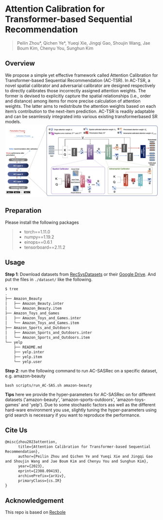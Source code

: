 # Attention Calibration for Transformer-based Sequential Recommendation

> Peilin Zhou*, Qichen Ye*, Yueqi Xie, Jingqi Gao, Shoujin Wang, Jae Boum Kim, Chenyu You, Sunghun Kim

## Overview
We propose a simple yet effective framework called Attention
Calibration for Transformer-based Sequential Recommendation
(AC-TSR). In AC-TSR, a novel spatial calibrator and adversarial calibrator are designed respectively to directly calibrates those incorrectly assigned attention weights. The former is devised to explicitly
capture the spatial relationships (i.e., order and distance) among
items for more precise calculation of attention weights. The latter
aims to redistribute the attention weights based on each item’s contribution to the next-item prediction. AC-TSR is readily adaptable
and can be seamlessly integrated into various existing transformerbased SR models.
![overview](image/model.jpg)

## Preparation
Please install the following packages

> - torch==1.11.0
> - numpy==1.19.2
> - einops==0.6.1
> - tensorboard==2.11.2

## Usage
**Step 1**: Download datasets from [RecSysDatasets](https://github.com/RUCAIBox/RecSysDatasets) or their [Google Drive](https://drive.google.com/drive/folders/1ahiLmzU7cGRPXf5qGMqtAChte2eYp9gI). And put the files in `./dataset/` like the following.

```
$ tree
.
├── Amazon_Beauty
│   ├── Amazon_Beauty.inter
│   └── Amazon_Beauty.item
├── Amazon_Toys_and_Games
│   ├── Amazon_Toys_and_Games.inter
│   └── Amazon_Toys_and_Games.item
├── Amazon_Sports_and_Outdoors
│   ├── Amazon_Sports_and_Outdoors.inter
│   └── Amazon_Sports_and_Outdoors.item
└── yelp
    ├── README.md
    ├── yelp.inter
    ├── yelp.item
    └── yelp.user

```

**Step 2**: run the following command to run AC-SASRec on a specific dataset, e.g. amazon-beauty

```
bash scripts/run_AC-SAS.sh amazon-beauty
```

**Tips** here we provide the hyper-parameters for AC-SASRec on for different datasets ('amazon-beauty', 'amazon-sports-outdoors', 'amazon-toys-games' and 'yelp'). Due to some stochastic factors ass well as the different hard-ware environment you use, slightly tuning the hyper-parameters using grid search is necessary if you want to reproduce the performance.

## Cite Us
```
@misc{zhou2023attention,
      title={Attention Calibration for Transformer-based Sequential Recommendation}, 
      author={Peilin Zhou and Qichen Ye and Yueqi Xie and Jingqi Gao and Shoujin Wang and Jae Boum Kim and Chenyu You and Sunghun Kim},
      year={2023},
      eprint={2308.09419},
      archivePrefix={arXiv},
      primaryClass={cs.IR}
}
```

## Acknowledgement

This repo is based on [Recbole](https://github.com/RUCAIBox/RecBole)